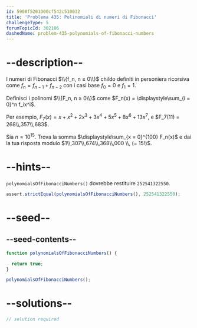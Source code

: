 ```yaml
---
id: 5900f5201000cf542c510032
title: 'Problema 435: Polinomiali di numeri di Fibonacci'
challengeType: 5
forumTopicId: 302106
dashedName: problem-435-polynomials-of-fibonacci-numbers
---
```


# --description--

I numeri di Fibonacci $\\{f_n, n ≥ 0\\}$ childo definiti in personiera ricorsiva come $f_n = f_{n - 1} + f_{n - 2}$ con i casi base $f_0 = 0$ e $f_1 = 1$.

Definisci i polinomi $\\{F_n, n ≥ 0\\}$ come $F_n(x) = \displaystyle\sum_{i = 0}^n f_ix^i$.

Per esempio, $F_7(x) = x + x^2 + 2x^3 + 3x^4 + 5x^5 + 8x^6 + 13x^7$, e $F_7(11) = 268\\,357\\,683$.

Sia $n = {10}^{15}$. Trova la somma $\displaystyle\sum_{x = 0}^{100} F_n(x)$ e dai la tua risposta modulo $1\\,307\\,674\\,368\\,000 \\, (= 15!)$.

# --hints--

`polynomialsOfFibonacciNumbers()` dovrebbe restituire `252541322550`.

```js
assert.strictEqual(polynomialsOfFibonacciNumbers(), 252541322550);
```

# --seed--

## --seed-contents--

```js
function polynomialsOfFibonacciNumbers() {

  return true;
}

polynomialsOfFibonacciNumbers();
```

# --solutions--

```js
// solution required
```
